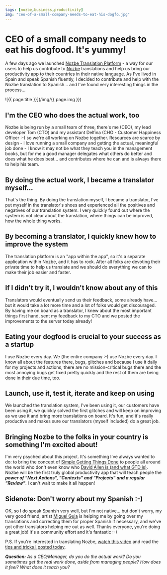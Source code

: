 ```yaml
---
tags: [nozbe,business,productivity]
img: "ceo-of-a-small-company-needs-to-eat-his-dogfo.jpg"
---
```


# CEO of a small company needs to eat his dogfood. It's yummy!


A few days ago we launched [Nozbe Translation Platform](http://www.nozbe.com/gtd/blog/post-85136c2/getting_nozbe_translations_done-let_s_bring_productivity_app_to_your_language) - a way for our users to help us contribute to [Nozbe][n] translations and help us bring our productivity app to their countries in their native language. As I've lived in Spain and speak Spanish fluently, I decided to contribute and help with the Nozbe translation to Spanish... and I've found very interesting things in the process...

<!--More-->

![{{ page.title }}](/img/{{ page.img }})

## I'm the CEO who does the actual work, too

Nozbe is being run by a small team of three, there's me (CEO), my lead developer Tom (CTO) and my assistant Delfina (CHO - Customer Happiness Officer :-) so we're all working on Nozbe together. Resources are scarce by design - I love running a small company and getting the actual, meaningful job done - I know it may not be what they teach you in the management books, but for me a good manager delegates what others do better and does what he does best... and contributes where he can and is always there to help his team.

## By doing the actual work, I became a translator myself...  


That's the thing. By doing the translation myself, I became a translator, I've put myself in the translator's shoes and experienced all the positives and negatives of our translation system. I very quickly found out where the system is not clear about the translation, where things can be improved, how the whole thing works.

## By becoming a translator, I quickly knew how to improve the system

The translation platform is an "app within the app", so it's a separate application within Nozbe, and it has to rock. After all folks are devoting their private time to help us translate and we should do everything we can to make their job easier and faster.

## If I didn't try it, I wouldn't know about any of this

Translators would eventually send us their feedback, some already have... but it would take a lot more time and a lot of folks would get discouraged. By having me on board as a translator, I knew about the most important things first hand, sent my feedback to my CTO and we posted the improvements to the server today already!

## Eating your dogfood is crucial to your success as a startup

I use Nozbe every day. We (the entire company :-) use Nozbe every day. I know all about the features there, bugs, glitches and because I use it daily for my projects and actions, there are no mission-critical bugs there and the most annoying bugs get fixed pretty quickly and the rest of them are being done in their due time, too.

## Launch, use it, test it, iterate and keep on using

We launched the translation system, I've been using it, our customers have been using it, we quickly solved the first glitches and will keep on improving as we use it and bring more translations on board. It's fun, and it's really productive and makes sure our translators (myself included) do a great job.

## Bringing Nozbe to the folks in your country is something I'm excited about!

I'm very psyched about this project. It's something I've always wanted to do: to bring the concept of [Simple Getting Things Done][n] to people all around the world who don't even know who [David Allen is (and what GTD is)](http://www.davidco.com). Nozbe will be the first truly global productivity app that will teach people the **_power of "Next Actions", "Contexts" and "Projects" and a regular "Review"_**. I can't wait to make it all happen!

## Sidenote: Don't worry about my Spanish :-)

OK, so I do speak Spanish very well, but I'm not native... but don't worry, my very good friend, artist [Miguel Guia](http://www.miguelguia.com) is helping me by going over my translations and correcting them for proper Spanish if necessary, and we've got other translators helping me out as well. Thanks everyone, you're doing a great job! It's a community effort and it's fantastic :-)

P.S. If you're interested in translating Nozbe, [watch this video](http://www.nozbe.com/gtd/blog/post-85136c2/getting_nozbe_translations_done-let_s_bring_productivity_app_to_your_language) and read the [tips and tricks I posted today](http://www.nozbe.com/gtd/blog/post-c4496c7/nozbe_translation_platform_tips_and_tricks-your_native_language_in_nozbe).

_**Question:** As a CEO/Manager, do you do the actual work? Do you sometimes get the real work done, aside from managing people? How does it feel? What does it teach you?_


[n]: https://michael.gratis/nozbe